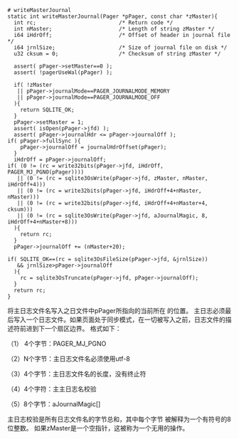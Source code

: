     # writeMasterJournal
    static int writeMasterJournal(Pager *pPager, const char *zMaster){
      int rc;                          /* Return code */
      int nMaster;                     /* Length of string zMaster */
      i64 iHdrOff;                     /* Offset of header in journal file */
      i64 jrnlSize;                    /* Size of journal file on disk */
      u32 cksum = 0;                   /* Checksum of string zMaster */

      assert( pPager->setMaster==0 );
      assert( !pagerUseWal(pPager) );

      if( !zMaster
       || pPager->journalMode==PAGER_JOURNALMODE_MEMORY
       || pPager->journalMode==PAGER_JOURNALMODE_OFF
      ){
        return SQLITE_OK;
      }
      pPager->setMaster = 1;
      assert( isOpen(pPager->jfd) );
      assert( pPager->journalHdr <= pPager->journalOff );
    if( pPager->fullSync ){
        pPager->journalOff = journalHdrOffset(pPager);
      }
      iHdrOff = pPager->journalOff;
    if( (0 != (rc = write32bits(pPager->jfd, iHdrOff, PAGER_MJ_PGNO(pPager))))
       || (0 != (rc = sqlite3OsWrite(pPager->jfd, zMaster, nMaster, iHdrOff+4)))
       || (0 != (rc = write32bits(pPager->jfd, iHdrOff+4+nMaster, nMaster)))
       || (0 != (rc = write32bits(pPager->jfd, iHdrOff+4+nMaster+4, cksum)))
       || (0 != (rc = sqlite3OsWrite(pPager->jfd, aJournalMagic, 8, iHdrOff+4+nMaster+8)))
      ){
        return rc;
      }
      pPager->journalOff += (nMaster+20);

    if( SQLITE_OK==(rc = sqlite3OsFileSize(pPager->jfd, &jrnlSize))
       && jrnlSize>pPager->journalOff
      ){
        rc = sqlite3OsTruncate(pPager->jfd, pPager->journalOff);
      }
      return rc;
    }
将主日志文件名写入之日文件中pPager所指向的当前所在
的位置。
主日志必须最后写入一个日志文件。如果页面处于同步模式，在一切被写入之前，日志文件的描述符前进到下一个扇区边界。
格式如下：

（1） 4个字节：PAGER_MJ_PGNO

（2）N个字节：主日志文件名必须使用utf-8

（3）4个字节：主日志文件名的长度，没有终止符

（4）4个字符：主主日志名校验

（5）8个字节：aJournalMagic[]

主日志校验是所有日志文件名的字节总和，其中每个字节
被解释为一个有符号的8位整数。
如果zMaster是一个空指针，这被称为一个无用的操作。
